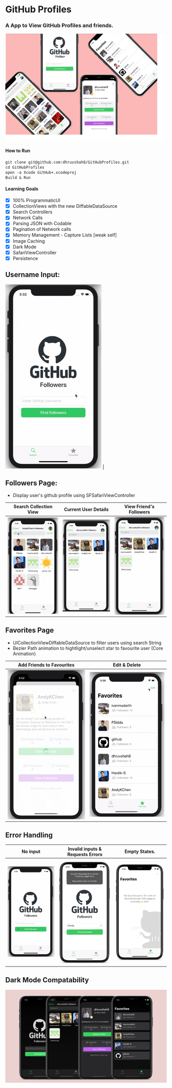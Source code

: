 # GitHub Profiles

### A App to View GitHub Profiles and friends. 

 ![](ScreenShots/allScreens.png)
 
 #### How to Run
 ``` 
 git clone git@github.com:dhruvshah8/GitHubProfiles.git
 cd GitHubProfiles
 open -a Xcode GitHub+.xcodeproj 
 Build & Run 
 ``` 
 
#### Learning Goals 
- [x] 100% ProgrammaticUI
- [x] CollectionViews with the new DiffableDataSource
- [x] Search Controllers
- [x] Network Calls
- [x] Parsing JSON with Codable
- [x] Pagination of Network calls
- [x] Memory Management - Capture Lists [weak self]
- [x] Image Caching
- [x] Dark Mode
- [x] SafariViewController
- [x] Persistence

## Username Input: 
   <img src="https://github.com/dhruvshah8/GitHubProfiles/blob/master/ScreenShots/Screen%20Recordings/screen1.gif?raw=true" width="300"> |

## Followers Page: 
- Display user's github profile using SFSafariViewController

| Search Collection View                     | Current User Details                          | View Friend's Followers                       |
| ------------------------------------------ | --------------------------------------------- | --------------------------------------------- |
| <img src="https://github.com/dhruvshah8/GitHubProfiles/blob/master/ScreenShots/Screen%20Recordings/collectionSearch.gif?raw=true" width="300"> | <img src="https://github.com/dhruvshah8/GitHubProfiles/blob/master/ScreenShots/Screen%20Recordings/userProfile.gif?raw=true" width="300">| <img src="https://github.com/dhruvshah8/GitHubProfiles/blob/master/ScreenShots/Screen%20Recordings/friendsFollowers.gif?raw=true" width="300"> |


## Favorites Page 
- UICollectionViewDiffableDataSource to filter users using search String 
- Bezier Path animation to hightlight/unselect star to favourite user (Core Animation)

| Add Friends to Favourites                  | Edit & Delete                                 | 
| ------------------------------------------ | --------------------------------------------- |  
| <img src="https://github.com/dhruvshah8/GitHubProfiles/blob/master/ScreenShots/Screen%20Recordings/addToFavourtie.gif?raw=true" width="300"> | <img src="https://github.com/dhruvshah8/GitHubProfiles/blob/master/ScreenShots/Screen%20Recordings/Favorites-edit.gif?raw=true" width="300">|


## Error Handling 

| No input                                   | Invalid inputs & Requests Errors              | Empty States.                                 |
| ------------------------------------------ | --------------------------------------------- | --------------------------------------------- |
| <img src="https://github.com/dhruvshah8/GitHubProfiles/blob/master/ScreenShots/Screen%20Recordings/error.gif?raw=true" width="300"> | <img src="https://github.com/dhruvshah8/GitHubProfiles/blob/master/ScreenShots/error2.jpg?raw=true" width="300">| <img src="https://github.com/dhruvshah8/GitHubProfiles/blob/master/ScreenShots/emptyState.jpg?raw=true" width="300"> |

## Dark Mode Compatability 
<img src="https://github.com/dhruvshah8/GitHubProfiles/blob/master/ScreenShots/darkMode.png?raw=true" width="800">

